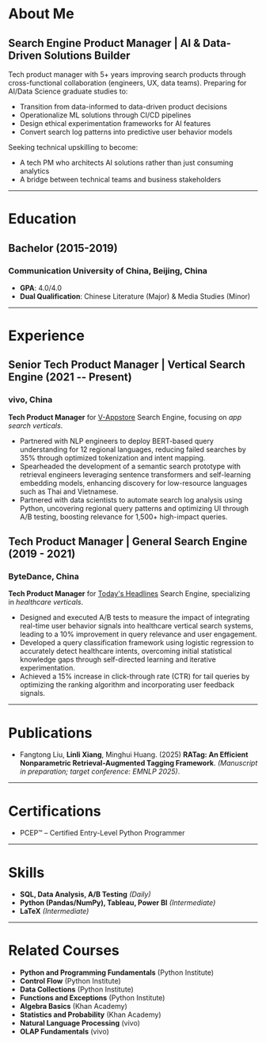 # About Me

## Search Engine Product Manager | AI & Data-Driven Solutions Builder

Tech product manager with 5+ years improving search products through cross-functional collaboration (engineers, UX, data teams). Preparing for AI/Data Science graduate studies to:

- Transition from data-informed to data-driven product decisions
- Operationalize ML solutions through CI/CD pipelines
- Design ethical experimentation frameworks for AI features
- Convert search log patterns into predictive user behavior models

Seeking technical upskilling to become:

- A tech PM who architects AI solutions rather than just consuming analytics
- A bridge between technical teams and business stakeholders

---

# Education

## Bachelor (2015-2019)

### Communication University of China, Beijing, China

- **GPA**: 4.0/4.0
- **Dual Qualification**: Chinese Literature (Major) & Media Studies (Minor)

---

# Experience

## Senior Tech Product Manager | Vertical Search Engine (2021 -- Present)

### vivo, China

**Tech Product Manager** for [V-Appstore](https://www.vivo.com/en/support/questionList?categoryId=55879) Search Engine, focusing on *app search verticals*.

- Partnered with NLP engineers to deploy BERT-based query understanding for 12 regional languages, reducing failed searches by 35% through optimized tokenization and intent mapping.
- Spearheaded the development of a semantic search prototype with retrieval engineers leveraging sentence transformers and self-learning embedding models, enhancing discovery for low-resource languages such as Thai and Vietnamese.
- Partnered with data scientists to automate search log analysis using Python, uncovering regional query patterns and optimizing UI through A/B testing, boosting relevance for 1,500+ high-impact queries.

## Tech Product Manager | General Search Engine (2019 - 2021)

### ByteDance, China

**Tech Product Manager** for [Today's Headlines](https://www.toutiao.com/?wid=1740214423199) Search Engine, specializing in *healthcare verticals*.

- Designed and executed A/B tests to measure the impact of integrating real-time user behavior signals into healthcare vertical search systems, leading to a 10% improvement in query relevance and user engagement.
- Developed a query classification framework using logistic regression to accurately detect healthcare intents, overcoming initial statistical knowledge gaps through self-directed learning and iterative experimentation.
- Achieved a 15% increase in click-through rate (CTR) for tail queries by optimizing the ranking algorithm and incorporating user feedback signals.

---

# Publications

- Fangtong Liu, **Linli Xiang**, Minghui Huang. (2025) **RATag: An Efficient Nonparametric Retrieval-Augmented Tagging Framework**. *(Manuscript in preparation; target conference: EMNLP 2025)*.

---

# Certifications

- PCEP™ – Certified Entry-Level Python Programmer

---

# Skills

- **SQL, Data Analysis, A/B Testing** *(Daily)*
- **Python (Pandas/NumPy), Tableau, Power BI** *(Intermediate)*
- **LaTeX** *(Intermediate)*

---

# Related Courses

- **Python and Programming Fundamentals** (Python Institute)
- **Control Flow** (Python Institute)
- **Data Collections** (Python Institute)
- **Functions and Exceptions** (Python Institute)
- **Algebra Basics** (Khan Academy)
- **Statistics and Probability** (Khan Academy)
- **Natural Language Processing** (vivo)
- **OLAP Fundamentals** (vivo)
